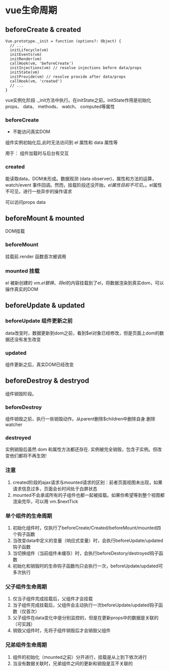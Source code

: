 # vue生命周期

## beforeCreate & created

```vue
Vue.prototype._init = function (options?: Object) {
  // ...
  initLifecycle(vm)
  initEvents(vm)
  initRender(vm)
  callHook(vm, 'beforeCreate')
  initInjections(vm) // resolve injections before data/props
  initState(vm)
  initProvide(vm) // resolve provide after data/props
  callHook(vm, 'created')
  // ...
}
```

vue实例化阶段 ._init方法中执行。在initState之前。initState作用是初始化props、 data、 methods、 watch、 computed等属性

### beforeCreate

* 不能访问真实DOM

组件实例初始化后,此时无法访问到 el 属性和 data 属性等

用于：
组件加载时与后台有交互

### created

能读取data，DOM未形成。数据观测 (data observer)，属性和方法的运算，watch/event 事件回调。然而，挂载阶段还没开始，$el 属性目前不可见。。$el属性不可见，进行一些异步的操作请求

可以访问props data

## beforeMount & mounted

DOM挂载

### beforeMount

挂载前.render 函数首次被调用

### mounted 挂载

el 被新创建的 vm.$el替换，将$el的内容挂载到了el，将数据渲染到真实dom，可以操作真实的DOM

## beforeUpdate & updated

### beforeUpdate 组件更新之前

data改变时，数据更新到dom之前，看到$el对象已经修改，但是页面上dom的数据还没有发生改变

### updated

组件更新之后，真实DOM已经改变

## beforeDestroy & destryod

组件销毁阶段。

### beforeDestroy

组件销毁之前，执行一些销毁动作。从parent删除$children中删除自身.删除watcher

### destroyed

实例销毁后虽然 dom 和属性方法都还存在. 实例被完全销毁，包含子实例。但改变他们都将不再生效!

### 注意

1. created阶段的ajax请求与mounted请求的区别：前者页面视图未出现，如果请求信息过多，页面会长时间处于白屏状态
2. mounted不会承诺所有的子组件也都一起被挂载。如果你希望等到整个视图都渲染完毕，可以用 vm.$nextTick

### 单个组件的生命周期

1. 初始化组件时，仅执行了beforeCreate/Created/beforeMount/mounted四个钩子函数
2. 当改变data中定义的变量（响应式变量）时，会执行beforeUpdate/updated钩子函数
3. 当切换组件（当前组件未缓存）时，会执行beforeDestory/destroyed钩子函数
4. 初始化和销毁时的生命钩子函数均只会执行一次，beforeUpdate/updated可多次执行

### 父子组件生命周期

1. 仅当子组件完成挂载后，父组件才会挂载
2. 当子组件完成挂载后，父组件会主动执行一次beforeUpdate/updated钩子函数（仅首次）
3. 父子组件在data变化中是分别监控的，但是在更新props中的数据是关联的（可实践）
4. 销毁父组件时，先将子组件销毁后才会销毁父组件

### 兄弟组件生命周期

1. 组件的初始化（mounted之前）分开进行，挂载是从上到下依次进行
2. 当没有数据关联时，兄弟组件之间的更新和销毁是互不关联的
